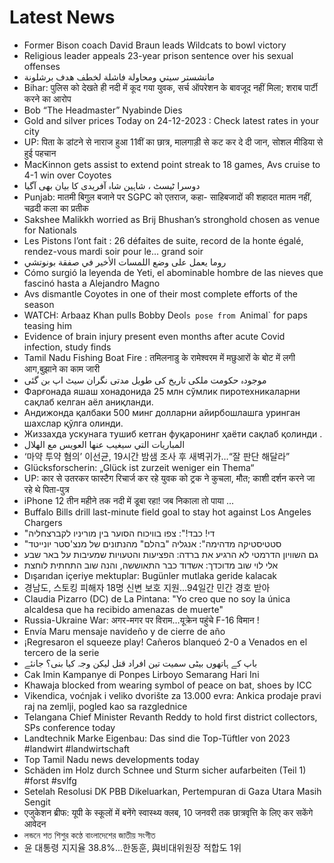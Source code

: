 # Latest News
-  Former Bison coach David Braun leads Wildcats to bowl victory
-  Religious leader appeals 23-year prison sentence over his sexual offenses
-  مانشستر سيتي ومحاولة فاشلة لخطف هدف برشلونة
-  Bihar: पुलिस को देखते ही नदी में कूद गया युवक, सर्च ऑपरेशन के बावजूद नहीं मिला; शराब पार्टी करने का आरोप
-  Bob “The Headmaster” Nyabinde Dies
-  Gold and silver prices Today on 24-12-2023 : Check latest rates in your city
-  UP: पिता के डांटने से नाराज हुआ 11वीं का छात्र, मालगाड़ी से कट कर दे दी जान, सोशल मीडिया से हुई पहचान
-  MacKinnon gets assist to extend point streak to 18 games, Avs cruise to 4-1 win over Coyotes
-  دوسرا ٹیسٹ ، شاہین شاہ آفریدی کا بیان بھی آگیا
-  Punjab: मातमी बिगुल बजाने पर SGPC को एतराज, कहा- साहिबजादों की शहादत मातम नहीं, चढ़दी कला का प्रतीक
-  Sakshee Malikkh worried as Brij Bhushan’s stronghold chosen as venue for Nationals
-  Les Pistons l’ont fait : 26 défaites de suite, record de la honte égalé, rendez-vous mardi soir pour le… grand soir
-  روما يعمل على وضع اللمسات الأخير في صفقة بونوتشي
-  Cómo surgió la leyenda de Yeti, el abominable hombre de las nieves que fascinó hasta a Alejandro Magno
-  Avs dismantle Coyotes in one of their most complete efforts of the season
-  WATCH: Arbaaz Khan pulls Bobby Deol`s pose from `Animal` for paps teasing him
-  Evidence of brain injury present even months after acute Covid infection, study finds
-  Tamil Nadu Fishing Boat Fire : तमिलनाडु के रामेश्वरम में मछुआरों के बोट में लगी आग,बुझाने का काम जारी
-  موجودہ حکومت ملکی تاریخ کی طویل مدتی نگران سیٹ اپ بن گئی
-  Фарғонада яшаш хонадонида 25 млн сўмлик пиротехникаларни сақлаб келган аёл аниқланди.
-  Андижонда қалбаки 500 минг долларни айирбошлашга уринган шахслар қўлга олинди.
-  Жиззахда ускунага тушиб кетган фуқаронинг ҳаёти сақлаб қолинди .
-  المباريات التي سيغيب عنها العويس مع الهلال
-  ‘마약 투약 혐의’ 이선균, 19시간 밤샘 조사 후 새벽귀가…“잘 판단 해달라”
-  Glücksforscherin: „Glück ist zurzeit weniger ein Thema“
-  UP: कार से उतरकर फास्टैग रिचार्ज कर रहे युवक को ट्रक ने कुचला, मौत; काशी दर्शन करने जा रहे थे पिता-पुत्र
-  iPhone 12 तीन महीने तक नदी में डूबा रहा! जब निकाला तो पाया ...
-  Buffalo Bills drill last-minute field goal to stay hot against Los Angeles Chargers
-  "די! כבד!": צפו בוויכוח הסוער בין מוריניו לקברצחליה
-  "סטטיסטיקה מדהימה": אנגליה "בהלם" מהנתונים של מנצ'סטר יונייטד
-  גם השוויון הדרמטי לא הרגיע את ברדה: הפציעות והטעויות שמעיבות על באר שבע
-  אלי לוי שוב מדוכדך: אשדוד כבר התאוששה, והנה שוב התחתית לוחצת
-  Dışarıdan içeriye mektuplar: Bugünler mutlaka geride kalacak
-  경남도, 스토킹 피해자 18명 신변 보호 지원...94일간 민간 경호 받아
-  Claudia Pizarro (DC) de La Pintana: "Yo creo que no soy la única alcaldesa que ha recibido amenazas de muerte"
-  Russia-Ukraine War: अगर-मगर पर विराम…यूक्रेन पहुंचे F-16 विमान !
-  Envía Maru mensaje navideño y de cierre de año
-  ¡Regresaron el squeeze play! Cañeros blanqueó 2-0 a Venados en el tercero de la serie
-  باپ کے ہاتھوں بیٹی سمیت تین افراد قتل لیکن وجہ کیا بنی؟ جانئے
-  Cak Imin Kampanye di Ponpes Lirboyo Semarang Hari Ini
-  Khawaja blocked from wearing symbol of peace on bat, shoes by ICC
-  Vikendica, voćnjak i veliko dvorište za 13.000 evra: Ankica prodaje pravi raj na zemlji, pogled kao sa razglednice
-  Telangana Chief Minister Revanth Reddy to hold first district collectors, SPs conference today
-  Landtechnik Marke Eigenbau: Das sind die Top-Tüftler von 2023 #landwirt #landwirtschaft
-  Top Tamil Nadu news developments today
-  Schäden im Holz durch Schnee und Sturm sicher aufarbeiten (Teil 1) #forst #svlfg
-  Setelah Resolusi DK PBB Dikeluarkan, Pertempuran di Gaza Utara Masih Sengit
-  एजुकेशन ब्रीफ: यूपी के स्कूलों में बनेंगे स्वास्थ्य क्लब, 10 जनवरी तक छात्रवृत्ति के लिए कर सकेंगे आवेदन
-  লন্ডনে শত শিশুর কণ্ঠে বাংলাদেশের জাতীয় সংগীত
-  윤 대통령 지지율 38.8%...한동훈, 與비대위원장 적합도 1위
